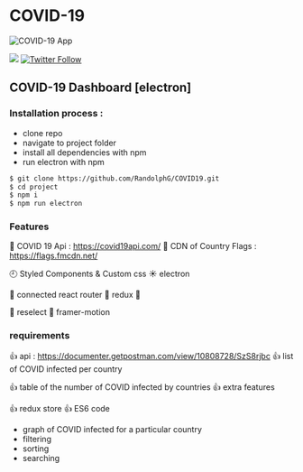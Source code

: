 # COVID-19 
![COVID-19 App](https://github.com/RandolphG/COVID19/blob/main/public/_covid.gif?raw=true)


<a href="https://discord.gg/Xfa6xgr2Zf"><img src="https://img.shields.io/badge/discord-join-7289DA.svg" /></a>
[![Twitter Follow](https://img.shields.io/twitter/follow/poplogics.svg?style=social)](https://twitter.com/poplogics)
## COVID-19 Dashboard [electron]

### Installation process :

- clone repo
- navigate to project folder
- install all dependencies with npm
- run electron with npm 


```bash
$ git clone https://github.com/RandolphG/COVID19.git
$ cd project
$ npm i
$ npm run electron 
```
### Features
💪 COVID 19 Api : https://covid19api.com/
💎  CDN of Country Flags : https://flags.fmcdn.net/

🕘  Styled Components & Custom css
☀️ electron

🔧 connected react router
🔋 redux
  💩  

🧛 reselect
🦝 framer-motion

### requirements 
👍  api : https://documenter.getpostman.com/view/10808728/SzS8rjbc
👍 list of COVID infected per country

👍 table of the number of COVID infected by countries
👍 extra features

👍 redux store
👍 ES6 code

- graph of COVID infected for a particular country
- filtering
- sorting
- searching


